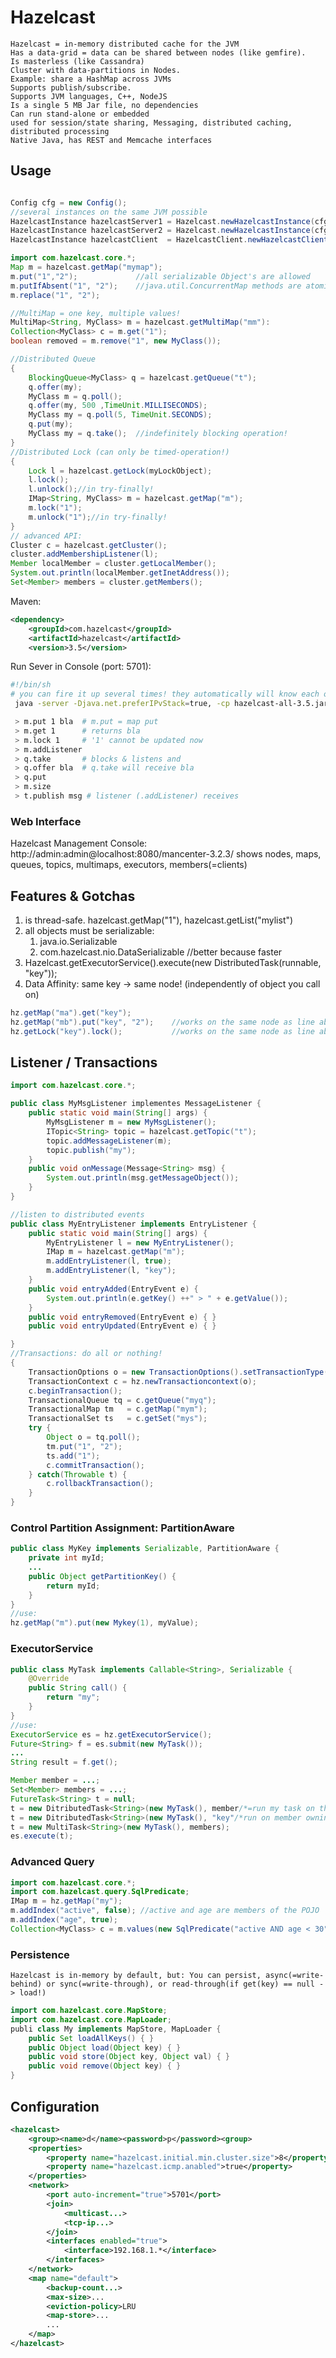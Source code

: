 # Hazelcast
    Hazelcast = in-memory distributed cache for the JVM
    Has a data-grid = data can be shared between nodes (like gemfire).
    Is masterless (like Cassandra)
    Cluster with data-partitions in Nodes.
    Example: share a HashMap across JVMs
    Supports publish/subscribe.
    Supports JVM languages, C++, NodeJS
    Is a single 5 MB Jar file, no dependencies
    Can run stand-alone or embedded
    used for session/state sharing, Messaging, distributed caching, distributed processing
    Native Java, has REST and Memcache interfaces
## Usage
```java

Config cfg = new Config();
//several instances on the same JVM possible
HazelcastInstance hazelcastServer1 = Hazelcast.newHazelcastInstance(cfg);
HazelcastInstance hazelcastServer2 = Hazelcast.newHazelcastInstance(cfg);
HazelcastInstance hazelcastClient  = HazelcastClient.newHazelcastClient();

import com.hazelcast.core.*;
Map m = hazelcast.getMap("mymap");
m.put("1","2");             //all serializable Object's are allowed
m.putIfAbsent("1", "2");    //java.util.ConcurrentMap methods are atomic
m.replace("1", "2");

//MultiMap = one key, multiple values!
MultiMap<String, MyClass> m = hazelcast.getMultiMap("mm"):
Collection<MyClass> c = m.get("1");
boolean removed = m.remove("1", new MyClass());

//Distributed Queue
{
    BlockingQueue<MyClass> q = hazelcast.getQueue("t");
    q.offer(my);
    MyClass m = q.poll();
    q.offer(my, 500 ,TimeUnit.MILLISECONDS);
    MyClass my = q.poll(5, TimeUnit.SECONDS);
    q.put(my);
    MyClass my = q.take();  //indefinitely blocking operation!
}
//Distributed Lock (can only be timed-operation!)
{
    Lock l = hazelcast.getLock(myLockObject);
    l.lock();
    l.unlock();//in try-finally!
    IMap<String, MyClass> m = hazelcast.getMap("m");
    m.lock("1");
    m.unlock("1");//in try-finally!
}
// advanced API:
Cluster c = hazelcast.getCluster();
cluster.addMembershipListener(l);
Member localMember = cluster.getLocalMember();
System.out.println(localMember.getInetAddress());
Set<Member> members = cluster.getMembers();
```
Maven:
```xml
<dependency>
    <groupId>com.hazelcast</groupId>
    <artifactId>hazelcast</artifactId>
    <version>3.5</version>
```
Run Sever in Console (port: 5701):
```sh
#!/bin/sh
# you can fire it up several times! they automatically will know each other
 java -server -Djava.net.preferIPvStack=true, -cp hazelcast-all-3.5.jar com.hazelcast.console.ConsoleApp

 > m.put 1 bla  # m.put = map put
 > m.get 1      # returns bla
 > m.lock 1     # '1' cannot be updated now
 > m.addListener
 > q.take       # blocks & listens and 
 > q.offer bla  # q.take will receive bla
 > q.put
 > m.size
 > t.publish msg # listener (.addListener) receives
```
### Web Interface
Hazelcast Management Console:
http://admin:admin@localhost:8080/mancenter-3.2.3/
  shows nodes, maps, queues, topics, multimaps, executors, members(=clients)

## Features & Gotchas
1. is thread-safe. hazelcast.getMap("1"), hazelcast.getList("mylist")
2. all objects must be serializable:
    1. java.io.Serializable
    2. com.hazelcast.nio.DataSerializable //better because faster
3. Hazelcast.getExecutorService().execute(new DistributedTask(runnable, "key"));
4. Data Affinity: same key -> same node! (independently of object you call on)
```java
hz.getMap("ma").get("key");
hz.getMap("mb").put("key", "2");    //works on the same node as line above
hz.getLock("key").lock();           //works on the same node as line above
```

## Listener / Transactions
```java
import com.hazelcast.core.*;

public class MyMsgListener implementes MessageListener {
    public static void main(String[] args) {
        MyMsgListener m = new MyMsgListener();
        ITopic<String> topic = hazelcast.getTopic("t");
        topic.addMessageListener(m);
        topic.publish("my");
    }
    public void onMessage(Message<String> msg) {
        System.out.println(msg.getMessageObject());
    }
}

//listen to distributed events
public class MyEntryListener implements EntryListener {
    public static void main(String[] args) {
        MyEntryListener l = new MyEntryListener();
        IMap m = hazelcast.getMap("m");
        m.addEntryListener(l, true);
        m.addEntryListener(l, "key");
    }
    public void entryAdded(EntryEvent e) {
        System.out.println(e.getKey() ++" > " + e.getValue());
    }
    public void entryRemoved(EntryEvent e) { }
    public void entryUpdated(EntryEvent e) { }

}
//Transactions: do all or nothing!
{
    TransactionOptions o = new TransactionOptions().setTransactionType(TransactionType.TWO_PHASE);
    TransactionContext c = hz.newTransactioncontext(o);
    c.beginTransaction();
    TransactionalQueue tq = c.getQueue("myq");
    TransactionalMap tm   = c.getMap("mym");
    TransactionalSet ts   = c.getSet("mys");
    try {
        Object o = tq.poll();
        tm.put("1", "2");
        ts.add("1");
        c.commitTransaction();
    } catch(Throwable t) {
        c.rollbackTransaction();
    }
}
```
### Control Partition Assignment: PartitionAware
```java
public class MyKey implements Serializable, PartitionAware {
    private int myId;
    ...
    public Object getPartitionKey() {
        return myId;
    }
}
//use:
hz.getMap("m").put(new Mykey(1), myValue);
```

### ExecutorService
```java
public class MyTask implements Callable<String>, Serializable {
    @Override
    public String call() {
        return "my";
    }
}
//use:
ExecutorService es = hz.getExecutorService();
Future<String> f = es.submit(new MyTask());
...
String result = f.get();

Member member = ...;
Set<Member> members = ...;
FutureTask<String> t = null;
t = new DitributedTask<String>(new MyTask(), member/*=run my task on this member*/);
t = new DitributedTask<String>(new MyTask(), "key"/*run on member owning this key*/);
t = new MultiTask<String>(new MyTask(), members);
es.execute(t);
```

### Advanced Query
```java
import com.hazelcast.core.*;
import com.hazelcast.query.SqlPredicate;
IMap m = hz.getMap("my");
m.addIndex("active", false); //active and age are members of the POJO
m.addIndex("age", true);
Collection<MyClass> c = m.values(new SqlPredicate("active AND age < 30"));
```

### Persistence
    Hazelcast is in-memory by default, but: You can persist, async(=write-behind) or sync(=write-through), or read-through(if get(key) == null -> load!)
```java
import com.hazelcast.core.MapStore;
import com.hazelcast.core.MapLoader;
publi class My implements MapStore, MapLoader {
    public Set loadAllKeys() { }
    public Object load(Object key) { }
    public void store(Object key, Object val) { }
    public void remove(Object key) { }
}
```
## Configuration
```xml
<hazelcast>
    <group><name>d</name><password>p</password><group>
    <properties>
        <property name="hazelcast.initial.min.cluster.size">8</property>
        <property name="hazelcast.icmp.anabled">true</property>
    </properties>
    <network>
        <port auto-increment="true">5701</port>
        <join>
            <multicast...>
            <tcp-ip...>
        </join>
        <interfaces enabled="true">
            <interface>192.168.1.*</interface>
        </interfaces>
    </network>
    <map name="default">
        <backup-count...>
        <max-size>...
        <eviction-policy>LRU
        <map-store>...
        ...
    </map>
</hazelcast>
```
